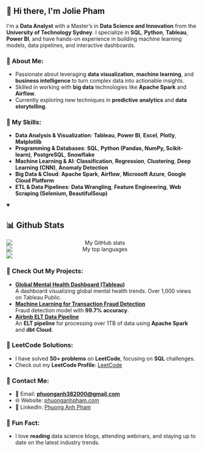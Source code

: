 ## 👋 Hi there, I'm Jolie Pham

I'm a **Data Analyst** with a Master’s in **Data Science and Innovation** from the **University of Technology Sydney**. I specialize in **SQL**, **Python**, **Tableau**, **Power BI**, and have hands-on experience in building machine learning models, data pipelines, and interactive dashboards.

### 🔹 About Me:
- Passionate about leveraging **data visualization**, **machine learning**, and **business intelligence** to turn complex data into actionable insights.
- Skilled in working with **big data** technologies like **Apache Spark** and **Airflow**.
- Currently exploring new techniques in **predictive analytics** and **data storytelling**.

### 🔹 My Skills:
- **Data Analysis & Visualization**: **Tableau**, **Power BI**, **Excel**, **Plotly**, **Matplotlib**
- **Programming & Databases**: **SQL**, **Python (Pandas, NumPy, Scikit-learn)**, **PostgreSQL**, **Snowflake**
- **Machine Learning & AI**: **Classification**, **Regression**, **Clustering**, **Deep Learning (CNN)**, **Anomaly Detection**
- **Big Data & Cloud**: **Apache Spark**, **Airflow**, **Microsoft Azure**, **Google Cloud Platform**
- **ETL & Data Pipelines**: **Data Wrangling**, **Feature Engineering**, **Web Scraping (Selenium, BeautifulSoup)**

<details open> 
    <summary><h2>📊 Github Stats</h2></summary>
    <div align="center" style="display: flex; flex-direction: column; justify-content: center">
      <img alt="My GitHub stats" src="https://github-readme-stats.vercel.app/api?hide_border=true&title_color=FEC103&icon_color=FEC103&text_color=ffffff&bg_color=0d1117&show_icons=true&count_private=true&username=phuonganh-38" />
      <img alt="My top languages" src="https://github-readme-stats.vercel.app/api/top-langs/?username=phuonganh-38&layout=compact&hide_border=true&title_color=FEC103&icon_color=FEC103&text_color=ffffff&bg_color=0d1117&show_icons=true&count_private=true&hide=jupyter%20notebook,HTML,css,blade&langs_count=8&size_weight=0.5&count_weight=0.5" style="max-width:100%;vertical-align: top;"/>
    </div>
   <img src="https://streak-stats.demolab.com?user=phuonganh-38&hide_border=true&background=EBEBEB00&stroke=FA4549&ring=FEC103&fire=EBEBEB&currStreakNum=EBEBEB&currStreakLabel=EBEBEB&sideLabels=EBEBEB&sideNums=ED9329">
</details>

### 🔹 Check Out My Projects:
- **[Global Mental Health Dashboard (Tableau)](https://github.com/phuonganh-38/global-mental-health-dashboard)**  
   A dashboard visualizing global mental health trends. Over 1,000 views on Tableau Public.
- **[Machine Learning for Transaction Fraud Detection](https://github.com/phuonganh-38/transaction-analysis-ML)**  
   Fraud detection model with **99.7% accuracy**.
- **[Airbnb ELT Data Pipeline](https://github.com/phuonganh-38/airbnb-elt-pipeline)**  
   An **ELT pipeline** for processing over 1TB of data using **Apache Spark** and **dbt Cloud**.

### 🔹 LeetCode Solutions:
- I have solved **50+ problems** on **LeetCode**, focusing on **SQL** challenges.
- Check out my **LeetCode Profile**: [LeetCode](https://leetcode.com/u/phuonganh38/)

### 🔹 Contact Me:
- 📧 Email: **phuonganh382000@gmail.com**
- 🌐 Website: [phuonganhpham.com](https://phuonganhpham.com/)
- 💼 LinkedIn: [Phuong Anh Pham](https://www.linkedin.com/in/phuonganh38/)

### 🔹 Fun Fact:
- I love **reading** data science blogs, attending webinars, and staying up to date on the latest industry trends.
